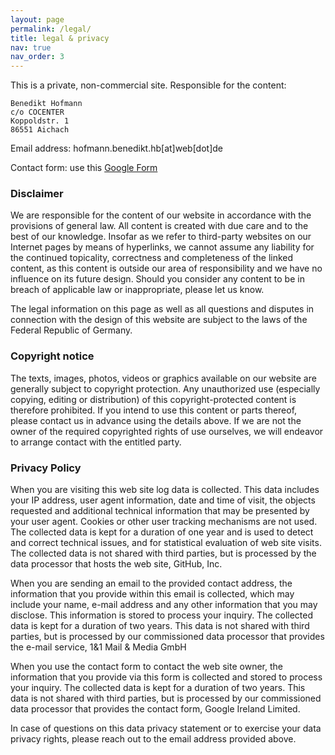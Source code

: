 ```yaml
---
layout: page
permalink: /legal/
title: legal & privacy
nav: true
nav_order: 3
---
```


<!-- _pages/publications.md -->

This is a private, non-commercial site. Responsible for the content:

```
Benedikt Hofmann
c/o COCENTER
Koppoldstr. 1
86551 Aichach
```

Email address: hofmann.benedikt.hb[at]web[dot]de

Contact form: use this [Google Form](https://docs.google.com/forms/d/e/1FAIpQLSc9iNxYckyyd_LKAy4Di2l2SRCEni1SXrKrbxC3-CrS_QTLow/formResponse)

### Disclaimer

We are responsible for the content of our website in accordance with the
provisions of general law. All content is created with due care and to the best
of our knowledge. Insofar as we refer to third-party websites on our Internet
pages by means of hyperlinks, we cannot assume any liability for the continued
topicality, correctness and completeness of the linked content, as this content
is outside our area of responsibility and we have no influence on its future design.
Should you consider any content to be in breach of applicable law or inappropriate,
please let us know.

The legal information on this page as well as all questions and disputes in
connection with the design of this website are subject to the laws of the
Federal Republic of Germany.

### Copyright notice

The texts, images, photos, videos or graphics available on our website are
generally subject to copyright protection. Any unauthorized use (especially
copying, editing or distribution) of this copyright-protected content is
therefore prohibited. If you intend to use this content or parts thereof, please
contact us in advance using the details above. If we are not the owner of the
required copyrighted rights of use ourselves, we will endeavor to arrange
contact with the entitled party.

### Privacy Policy

When you are visiting this web site log data is collected. This data includes
your IP address, user agent information, date and time of visit, the objects
requested and additional technical information that may be presented by your
user agent. Cookies or other user tracking mechanisms are not used. The
collected data is kept for a duration of one year and is used to detect and
correct technical issues, and for statistical evaluation of web site visits.
The collected data is not shared with third parties, but is processed by the
data processor that hosts the web site, GitHub, Inc.

When you are sending an email to the provided contact address, the information
that you provide within this email is collected, which may include your name,
e-mail address and any other information that you may disclose. This information
is stored to process your inquiry. The collected data is kept for a duration of
two years. This data is not shared with third parties, but is processed by our
commissioned data processor that provides the e-mail service, 1&1 Mail & Media
GmbH

When you use the contact form to contact the web site owner, the information
that you provide via this form is collected and stored to process your inquiry.
The collected data is kept for a duration of two years. This data is not shared
with third parties, but is processed by our commissioned data processor that
provides the contact form, Google Ireland Limited.

In case of questions on this data privacy statement or to exercise your data
privacy rights, please reach out to the email address provided above.
